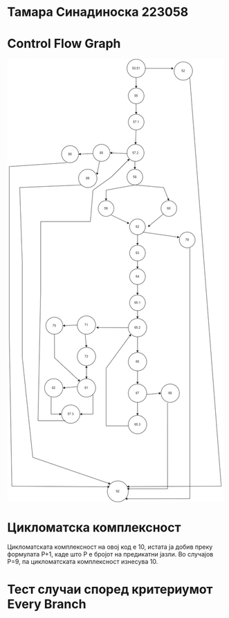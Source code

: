 # Тамара Синадиноска 223058

# Control Flow Graph
![Alt text](https://github.com/tammmarra/SI_2024_lab2_223058/blob/master/graf.drawio.png?raw=true)

# Цикломатска комплексност
Цикломатската комплексност на овој код е 10, истата ја добив преку формулата P+1, каде што P е бројот на предикатни јазли. Во случајoв P=9, па цикломатската комплексност изнесува 10.

# Тест случаи според критериумот Every Branch



